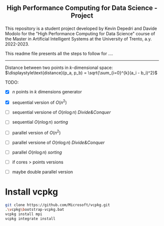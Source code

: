 ## <p align="center">High Performance Computing for Data Science - Project</p> 

This repository is a student project developed by Kevin Depedri and Davide Modolo for the "High Performance Computing for Data Science" course of the Master in Artificial Intelligent Systems at the University of Trento, a.y. 2022-2023. 

This readme file presents all the steps to follow for ....

---

Distance between two points in $k$-dimensional space: $\displaystyle\text{distance}(p_a, p_b) = \sqrt{\sum_{i=0}^{k}(a_i - b_i)^2}$

TODO:

- [x] $n$ points in $k$ dimensions generator

- [x] sequential version of $O(n^2)$

- [ ] sequential versione of $O(n\log n)$ _Divide&Conquer_

- [ ] sequential $O(n\log n)$ _sorting_

- [ ] parallel version of $O(n^2)$

- [ ] parallel versione of $O(n\log n)$ _Divide&Conquer_

- [ ] parallel $O(n\log n)$ _sorting_

- [ ] if cores > points versions

- [ ] maybe double parallel version

# Install vcpkg
```bash
git clone https://github.com/Microsoft/vcpkg.git
.\vcpkg\bootstrap-vcpkg.bat
vcpkg install mpi
vcpkg integrate install
```
